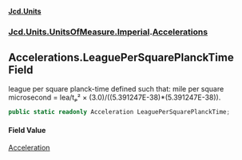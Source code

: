 #### [Jcd.Units](index.md 'index')

### [Jcd.Units.UnitsOfMeasure.Imperial](Jcd.Units.UnitsOfMeasure.Imperial.md 'Jcd.Units.UnitsOfMeasure.Imperial').[Accelerations](Accelerations.md 'Jcd.Units.UnitsOfMeasure.Imperial.Accelerations')

## Accelerations.LeaguePerSquarePlanckTime Field

league per square planck-time defined such that: mile per square microsecond = lea/tₚ² ×
(3.0)/((5.391247E-38)*(5.391247E-38)).

```csharp
public static readonly Acceleration LeaguePerSquarePlanckTime;
```

#### Field Value

[Acceleration](Acceleration.md 'Jcd.Units.UnitTypes.Acceleration')